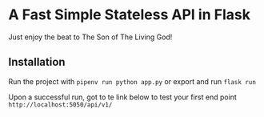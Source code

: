 # A Fast Simple Stateless API in Flask
Just enjoy the beat to The Son of The Living God!


## Installation
Run the project with ```pipenv run python app.py```
or export and run ```flask run```

Upon a successful run, got to te link below to test your first end point
```http://localhost:5050/api/v1/```

